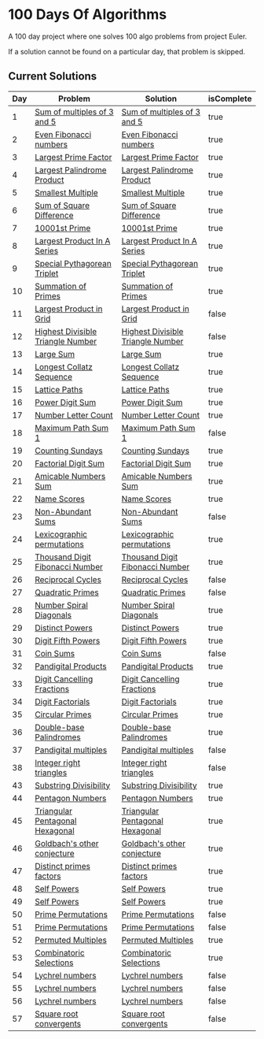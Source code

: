 # 100 Days Of Algorithms

A 100 day project where one solves 100 algo problems from project Euler.

If a solution cannot be found on a particular day, that problem is skipped.

## Current Solutions

| Day | Problem                                                                  | Solution                                                                   | isComplete |
| --- | ------------------------------------------------------------------------ | -------------------------------------------------------------------------- | ---------- |
| 1   | [Sum of multiples of 3 and 5](https://projecteuler.net/problem=1)        | [Sum of multiples of 3 and 5](/multiples_of_3_and_5.py)                    | true       |
| 2   | [Even Fibonacci numbers](https://projecteuler.net/problem=2)             | [Even Fibonacci numbers](/even_fibonacci_numbers.py)                       | true       |
| 3   | [Largest Prime Factor](https://projecteuler.net/problem=3)               | [Largest Prime Factor](/largest_prime_factor.py)                           | true       |
| 4   | [Largest Palindrome Product](https://projecteuler.net/problem=4)         | [Largest Palindrome Product](/largest_palindrome_product.py)               | true       |
| 5   | [Smallest Multiple](https://projecteuler.net/problem=5)                  | [Smallest Multiple](/smallest_multiple.py)                                 | true       |
| 6   | [Sum of Square Difference](https://projecteuler.net/problem=6)           | [Sum of Square Difference](/sum_square_difference.py)                      | true       |
| 7   | [10001st Prime](https://projecteuler.net/problem=7)                      | [10001st Prime](/10001st.py)                                               | true       |
| 8   | [Largest Product In A Series](https://projecteuler.net/problem=8)        | [Largest Product In A Series](largest_product_in_series)                   | true       |
| 9   | [Special Pythagorean Triplet](https://projecteuler.net/problem=9)        | [Special Pythagorean Triplet](/special_pythagorean_triplet.py)             | true       |
| 10  | [Summation of Primes](https://projecteuler.net/problem=10)               | [Summation of Primes](/summation_of_primes.py)                             | true       |
| 11  | [Largest Product in Grid](https://projecteuler.net/problem=11)           | [Largest Product in Grid](/largest_product_in_grid.py)                     | false      |
| 12  | [Highest Divisible Triangle Number](https://projecteuler.net/problem=12) | [Highest Divisible Triangle Number](/highest_divisible_triangle_number.py) | false      |
| 13  | [Large Sum](https://projecteuler.net/problem=13)                         | [Large Sum](/large_sum.py)                                                 | true       |
| 14  | [Longest Collatz Sequence](https://projecteuler.net/problem=14)          | [Longest Collatz Sequence](/longest_collatz_sequence.py)                   | true       |
| 15  | [Lattice Paths](https://projecteuler.net/problem=15)                     | [Lattice Paths](/lattice_paths.py)                                         | true       |
| 16  | [Power Digit Sum](https://projecteuler.net/problem=16)                   | [Power Digit Sum](/power_digit_sum.py)                                     | true       |
| 17  | [Number Letter Count](https://projecteuler.net/problem=17)               | [Number Letter Count](/number_letter_count.py)                             | true       |
| 18  | [Maximum Path Sum 1](https://projecteuler.net/problem=18)                | [Maximum Path Sum 1](/maximum_path_sum_1.py)                               | false      |
| 19  | [Counting Sundays](https://projecteuler.net/problem=19)                  | [Counting Sundays](/counting_sundays.py)                                   | true       |
| 20  | [Factorial Digit Sum](https://projecteuler.net/problem=20)               | [Factorial Digit Sum](/factorial_digit_sum.py)                             | true       |
| 21  | [Amicable Numbers Sum](https://projecteuler.net/problem=21)              | [Amicable Numbers Sum](/amicable_numbers_sum.py)                           | true       |
| 22  | [Name Scores](https://projecteuler.net/problem=22)                       | [Name Scores](/names_scores.py)                                            | true       |
| 23  | [Non-Abundant Sums](https://projecteuler.net/problem=23)                 | [Non-Abundant Sums](/non_abundant_sums.py)                                 | false      |
| 24  | [Lexicographic permutations](https://projecteuler.net/problem=24)        | [Lexicographic permutations](/lexicographic_permutations.py)               | true       |
| 25  | [Thousand Digit Fibonacci Number](https://projecteuler.net/problem=25)   | [Thousand Digit Fibonacci Number](/thousand_digit_fibonacci_number.py)     | true       |
| 26  | [Reciprocal Cycles](https://projecteuler.net/problem=26)                 | [Reciprocal Cycles](/reciprocal_cycles.py)                                 | false      |
| 27  | [Quadratic Primes](https://projecteuler.net/problem=27)                  | [Quadratic Primes](/quadratic_primes.py)                                   | false      |
| 28  | [Number Spiral Diagonals](https://projecteuler.net/problem=28)           | [Number Spiral Diagonals](/number_spiral_diagonals.py)                     | true       |
| 29  | [Distinct Powers](https://projecteuler.net/problem=29)                   | [Distinct Powers](/distinct_powers.py)                                     | true       |
| 30  | [Digit Fifth Powers](https://projecteuler.net/problem=30)                | [Digit Fifth Powers](/digit_fifth_powers.py)                               | true       |
| 31  | [Coin Sums](https://projecteuler.net/problem=31)                         | [Coin Sums](/digit_fifth_powers.py)                                        | false      |
| 32  | [Pandigital Products](https://projecteuler.net/problem=32)               | [Pandigital Products](/pandigital_products.py)                             | true       |
| 33  | [Digit Cancelling Fractions](https://projecteuler.net/problem=33)        | [Digit Cancelling Fractions](/digit_cancelling_fractions.py)               | true       |
| 34  | [Digit Factorials](https://projecteuler.net/problem=34)                  | [Digit Factorials](/digit_factorials.py)                                   | true       |
| 35  | [Circular Primes](https://projecteuler.net/problem=35)                   | [Circular Primes](/circular_primes.py)                                     | true       |
| 36  | [Double-base Palindromes](https://projecteuler.net/problem=36)           | [Double-base Palindromes](/double_base_palindromes.py)                     | true       |
| 37  | [Pandigital multiples](https://projecteuler.net/problem=37)              | [Pandigital multiples](/pandigital_multiples.py)                           | false      |
| 38  | [Integer right triangles](https://projecteuler.net/problem=38)           | [Integer right triangles](/integer_right_triangles.py)                     | false      |
| 43  | [Substring Divisibility](https://projecteuler.net/problem=43)            | [Substring Divisibility](/substringDivisibility.py)                        | true       |
| 44  | [Pentagon Numbers](https://projecteuler.net/problem=44)                  | [Pentagon Numbers](/pentagonal_numbers.py)                                 | true       |
| 45  | [Triangular Pentagonal Hexagonal](https://projecteuler.net/problem=45)   | [Triangular Pentagonal Hexagonal](/triangular_pentagonal_hexagonal.py)     | true       |
| 46  | [Goldbach's other conjecture](https://projecteuler.net/problem=46)       | [Goldbach's other conjecture](/goldbach_other_conjecture.py)               | true       |
| 47  | [ Distinct primes factors](https://projecteuler.net/problem=47)          | [ Distinct primes factors](/distinct_primes_factors.py)                    | true       |
| 48  | [Self Powers](https://projecteuler.net/problem=48)                       | [Self Powers](/self_powers.py)                                             | true       |
| 49  | [Self Powers](https://projecteuler.net/problem=49)                       | [Self Powers](/self_powers.py)                                             | true       |
| 50  | [ Prime Permutations](https://projecteuler.net/problem=50)               | [ Prime Permutations](/prime_permutations.py)                              | false      |
| 51  | [ Prime Permutations](https://projecteuler.net/problem=51)               | [ Prime Permutations](/prime_permutations.py)                              | false      |
| 52  | [Permuted Multiples](https://projecteuler.net/problem=52)                | [Permuted Multiples](/permuted_multiples.py)                               | true       |
| 53  | [Combinatoric Selections](https://projecteuler.net/problem=53)           | [Combinatoric Selections](/combinatoric_selections.py)                     | true       |
| 54  | [Lychrel numbers](https://projecteuler.net/problem=54)                   | [Lychrel numbers](/lychrel_numbers.py)                                     | false      |
| 55  | [Lychrel numbers](https://projecteuler.net/problem=55)                   | [Lychrel numbers](/lychrel_numbers.py)                                     | false      |
| 56  | [Lychrel numbers](https://projecteuler.net/problem=56)                   | [Lychrel numbers](/lychrel_numbers.py)                                     | false      |
| 57  | [Square root convergents](https://projecteuler.net/problem=57)           | [Square root convergents](/square_root_convergents.py)                     | false      |
